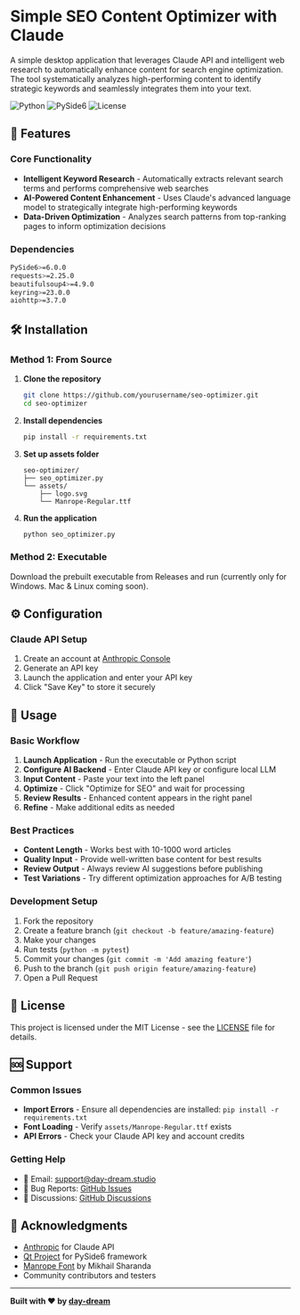 # Simple SEO Content Optimizer with Claude

A simple desktop application that leverages Claude API and intelligent web research to automatically enhance content for search engine optimization. The tool systematically analyzes high-performing content to identify strategic keywords and seamlessly integrates them into your text.

![Python](https://img.shields.io/badge/python-v3.8+-blue.svg)
![PySide6](https://img.shields.io/badge/PySide6-6.0+-green.svg)
![License](https://img.shields.io/badge/license-MIT-blue.svg)

## 🚀 Features

### Core Functionality

- **Intelligent Keyword Research** - Automatically extracts relevant search terms and performs comprehensive web searches
- **AI-Powered Content Enhancement** - Uses Claude's advanced language model to strategically integrate high-performing keywords
- **Data-Driven Optimization** - Analyzes search patterns from top-ranking pages to inform optimization decisions

### Dependencies

```bash
PySide6>=6.0.0
requests>=2.25.0
beautifulsoup4>=4.9.0
keyring>=23.0.0
aiohttp>=3.7.0
```

## 🛠 Installation

### Method 1: From Source

1. **Clone the repository**

   ```bash
   git clone https://github.com/yourusername/seo-optimizer.git
   cd seo-optimizer
   ```

2. **Install dependencies**

   ```bash
   pip install -r requirements.txt
   ```

3. **Set up assets folder**

   ```
   seo-optimizer/
   ├── seo_optimizer.py
   └── assets/
       ├── logo.svg
       └── Manrope-Regular.ttf
   ```

4. **Run the application**
   ```bash
   python seo_optimizer.py
   ```

### Method 2: Executable

Download the prebuilt executable from Releases and run (currently only for Windows. Mac & Linux coming soon).

## ⚙️ Configuration

### Claude API Setup

1. Create an account at [Anthropic Console](https://console.anthropic.com)
2. Generate an API key
3. Launch the application and enter your API key
4. Click "Save Key" to store it securely

## 🎯 Usage

### Basic Workflow

1. **Launch Application** - Run the executable or Python script
2. **Configure AI Backend** - Enter Claude API key or configure local LLM
3. **Input Content** - Paste your text into the left panel
4. **Optimize** - Click "Optimize for SEO" and wait for processing
5. **Review Results** - Enhanced content appears in the right panel
6. **Refine** - Make additional edits as needed

### Best Practices

- **Content Length** - Works best with 10-1000 word articles
- **Quality Input** - Provide well-written base content for best results
- **Review Output** - Always review AI suggestions before publishing
- **Test Variations** - Try different optimization approaches for A/B testing

### Development Setup

1. Fork the repository
2. Create a feature branch (`git checkout -b feature/amazing-feature`)
3. Make your changes
4. Run tests (`python -m pytest`)
5. Commit your changes (`git commit -m 'Add amazing feature'`)
6. Push to the branch (`git push origin feature/amazing-feature`)
7. Open a Pull Request

## 📝 License

This project is licensed under the MIT License - see the [LICENSE](LICENSE) file for details.

## 🆘 Support

### Common Issues

- **Import Errors** - Ensure all dependencies are installed: `pip install -r requirements.txt`
- **Font Loading** - Verify `assets/Manrope-Regular.ttf` exists
- **API Errors** - Check your Claude API key and account credits

### Getting Help

- 📧 Email: support@day-dream.studio
- 🐛 Bug Reports: [GitHub Issues](https://github.com/yourusername/seo-optimizer/issues)
- 💬 Discussions: [GitHub Discussions](https://github.com/yourusername/seo-optimizer/discussions)

## 🙏 Acknowledgments

- [Anthropic](https://anthropic.com) for Claude API
- [Qt Project](https://qt.io) for PySide6 framework
- [Manrope Font](https://github.com/sharanda/manrope) by Mikhail Sharanda
- Community contributors and testers

---

**Built with ❤️ by [day-dream](https://day-dream.studio)**
